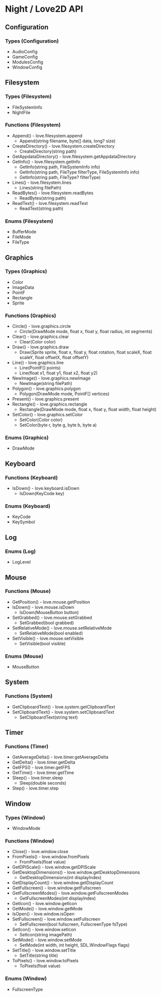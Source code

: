 # Night / Love2D API

## Configuration

### Types (Configuration)

- AudioConfig
- GameConfig
- ModulesConfig
- WindowConfig

## Filesystem

### Types (Filesystem)

- FileSystemInfo
- NightFile

### Functions (Filesystem)

- Append() - love.filesystem.append
  - Append(string filename, byte[] data, long? size)
- CreateDirectory() - love.filesystem.createDirectory
  - CreateDirectory(string path)
- GetAppdataDirectory() - love.filesystem.getAppdataDirectory
- GetInfo() - love.filesystem.getInfo
  - GetInfo(string path, FileSystemInfo info)
  - GetInfo(string path, FileType filterType, FileSystemInfo info)
  - GetInfo(string path, FileType? filterType)
- Lines() - love.filesystem.lines
  - Lines(string filePath)
- ReadBytes() - love.filesystem.readBytes
  - ReadBytes(string path)
- ReadText() - love.filesystem.readText
  - ReadText(string path)

### Enums (Filesystem)

- BufferMode
- FileMode
- FileType

## Graphics

### Types (Graphics)

- Color
- ImageData
- PointF
- Rectangle
- Sprite

### Functions (Graphics)

- Circle() - love.graphics.circle
  - Circle(DrawMode mode, float x, float y, float radius, int segments)
- Clear() - love.graphics.clear
  - Clear(Color color)
- Draw() - love.graphics.draw
  - Draw(Sprite sprite, float x, float y, float rotation, float scaleX, float scaleY, float offsetX, float offsetY)
- Line() - love.graphics.line
  - Line(PointF[] points)
  - Line(float x1, float y1, float x2, float y2)
- NewImage() - love.graphics.newImage
  - NewImage(string filePath)
- Polygon() - love.graphics.polygon
  - Polygon(DrawMode mode, PointF[] vertices)
- Present() - love.graphics.present
- Rectangle() - love.graphics.rectangle
  - Rectangle(DrawMode mode, float x, float y, float width, float height)
- SetColor() - love.graphics.setColor
  - SetColor(Color color)
  - SetColor(byte r, byte g, byte b, byte a)

### Enums (Graphics)

- DrawMode

## Keyboard

### Functions (Keyboard)

- IsDown() - love.keyboard.isDown
  - IsDown(KeyCode key)

### Enums (Keyboard)

- KeyCode
- KeySymbol

## Log

### Enums (Log)

- LogLevel

## Mouse

### Functions (Mouse)

- GetPosition() - love.mouse.getPosition
- IsDown() - love.mouse.isDown
  - IsDown(MouseButton button)
- SetGrabbed() - love.mouse.setGrabbed
  - SetGrabbed(bool grabbed)
- SetRelativeMode() - love.mouse.setRelativeMode
  - SetRelativeMode(bool enabled)
- SetVisible() - love.mouse.setVisible
  - SetVisible(bool visible)

### Enums (Mouse)

- MouseButton

## System

### Functions (System)

- GetClipboardText() - love.system.getClipboardText
- SetClipboardText() - love.system.setClipboardText
  - SetClipboardText(string text)

## Timer

### Functions (Timer)

- GetAverageDelta() - love.timer.getAverageDelta
- GetDelta() - love.timer.getDelta
- GetFPS() - love.timer.getFPS
- GetTime() - love.timer.getTime
- Sleep() - love.timer.sleep
  - Sleep(double seconds)
- Step() - love.timer.step

## Window

### Types (Window)

- WindowMode

### Functions (Window)

- Close() - love.window.close
- FromPixels() - love.window.fromPixels
  - FromPixels(float value)
- GetDPIScale() - love.window.getDPIScale
- GetDesktopDimensions() - love.window.getDesktopDimensions
  - GetDesktopDimensions(int displayIndex)
- GetDisplayCount() - love.window.getDisplayCount
- GetFullscreen() - love.window.getFullscreen
- GetFullscreenModes() - love.window.getFullscreenModes
  - GetFullscreenModes(int displayIndex)
- GetIcon() - love.window.getIcon
- GetMode() - love.window.getMode
- IsOpen() - love.window.isOpen
- SetFullscreen() - love.window.setFullscreen
  - SetFullscreen(bool fullscreen, FullscreenType fsType)
- SetIcon() - love.window.setIcon
  - SetIcon(string imagePath)
- SetMode() - love.window.setMode
  - SetMode(int width, int height, SDL.WindowFlags flags)
- SetTitle() - love.window.setTitle
  - SetTitle(string title)
- ToPixels() - love.window.toPixels
  - ToPixels(float value)

### Enums (Window)

- FullscreenType
